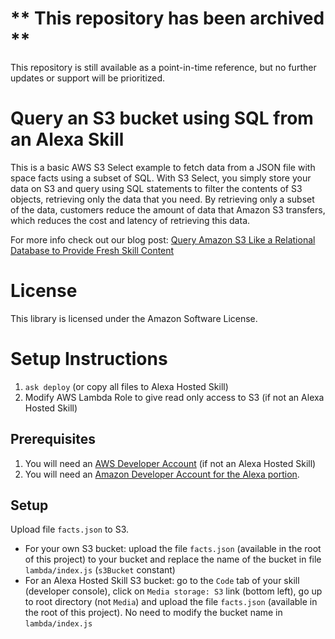# ** This repository has been archived **
This repository is still available as a point-in-time reference, but no further updates or support will be prioritized.

# Query an S3 bucket using SQL from an Alexa Skill
This is a basic AWS S3 Select example to fetch data from a JSON file with space facts using a subset of SQL.
With S3 Select, you simply store your data on S3 and query using SQL statements to filter the contents of S3 objects, retrieving only the data that you need. By retrieving only a subset of the data, customers reduce the amount of data that Amazon S3 transfers, which reduces the cost and latency of retrieving this data.

For more info check out our blog post: [Query Amazon S3 Like a Relational Database to Provide Fresh Skill Content](https://developer.amazon.com/en-US/blogs/alexa/alexa-skills-kit/2019/10/query-amazon-s3-like-a-relational-database-to-provide-fresh-skill-content)

# License

This library is licensed under the Amazon Software License.

# Setup Instructions

1. `ask deploy` (or copy all files to Alexa Hosted Skill)
2. Modify AWS Lambda Role to give read only access to S3 (if not an Alexa Hosted Skill)

## Prerequisites

1. You will need an [AWS Developer Account](https://aws.amazon.com/free/) (if not an Alexa Hosted Skill)
2. You will need an [Amazon Developer Account for the Alexa portion](https://developer.amazon.com/).

## Setup

Upload file `facts.json` to S3.
- For your own S3 bucket: upload the file `facts.json` (available in the root of this project) to your bucket and replace the name of the bucket in file `lambda/index.js` (`s3Bucket` constant)
- For an Alexa Hosted Skill S3 bucket: go to the `Code` tab of your skill (developer console), click on `Media storage: S3` link (bottom left), go up to root directory (not `Media`) and upload the file `facts.json` (available in the root of this project). No need to modify the bucket name in `lambda/index.js`